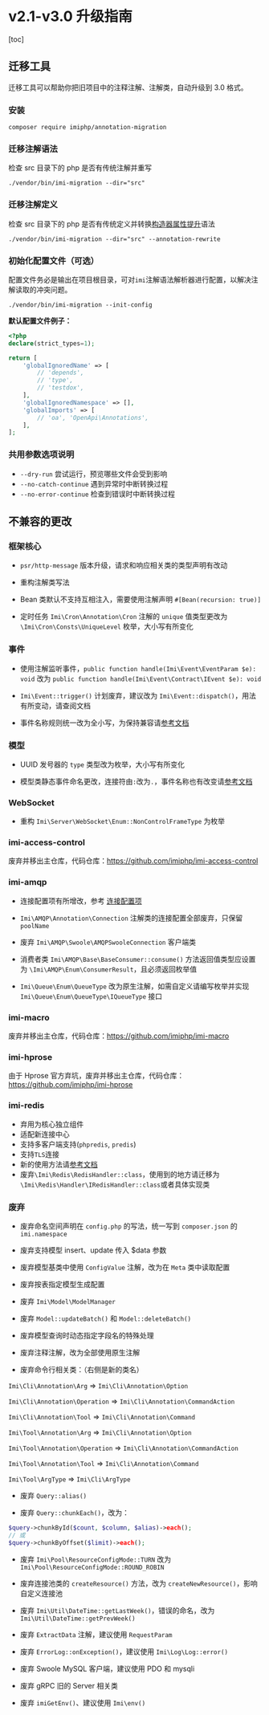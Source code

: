 # v2.1-v3.0 升级指南

[toc]

## 迁移工具

迁移工具可以帮助你把旧项目中的注释注解、注解类，自动升级到 3.0 格式。

### 安装

```shell
composer require imiphp/annotation-migration
```

### 迁移注解语法

检查 src 目录下的 php 是否有传统注解并重写

```shell
./vendor/bin/imi-migration --dir="src"
```

### 迁移注解定义

检查 src 目录下的 php 是否有传统定义并转换[构造器属性提升](https://www.php.net/manual/zh/language.oop5.decon.php#language.oop5.decon.constructor.promotion)语法

```shell
./vendor/bin/imi-migration --dir="src" --annotation-rewrite
```

### 初始化配置文件（可选）

配置文件务必是输出在项目根目录，可对`imi`注解语法解析器进行配置，以解决注解读取的冲突问题。

```shell
./vendor/bin/imi-migration --init-config
```

**默认配置文件例子：**

```php
<?php
declare(strict_types=1);

return [
    'globalIgnoredName' => [
        // 'depends',
        // 'type',
        // 'testdox',
    ],
    'globalIgnoredNamespace' => [],
    'globalImports' => [
        // 'oa', 'OpenApi\Annotations',
    ],
];
```

### 共用参数选项说明

- `--dry-run` 尝试运行，预览哪些文件会受到影响
- `--no-catch-continue` 遇到异常时中断转换过程
- `--no-error-continue` 检查到错误时中断转换过程

## 不兼容的更改

### 框架核心

- `psr/http-message` 版本升级，请求和响应相关类的类型声明有改动

- 重构注解类写法

- Bean 类默认不支持互相注入，需要使用注解声明 `#[Bean(recursion: true)]`

- 定时任务 `Imi\Cron\Annotation\Cron` 注解的 `unique` 值类型更改为 `\Imi\Cron\Consts\UniqueLevel` 枚举，大小写有所变化

### 事件

- 使用注解监听事件，`public function handle(Imi\Event\EventParam $e): void` 改为 `public function handle(Imi\Event\Contract\IEvent $e): void`

- `Imi\Event::trigger()` 计划废弃，建议改为 `Imi\Event::dispatch()`，用法有所变动，请查阅文档

- 事件名称规则统一改为全小写，为保持兼容请[参考文档](/v3.0/event/index.html#3.0%20兼容性)

### 模型

- UUID 发号器的 `type` 类型改为枚举，大小写有所变化

- 模型类静态事件命名更改，连接符由`:`改为`.`，事件名称也有改变请[参考文档](/v3.0/components/orm/RDModel/event.html)

### WebSocket

- 重构 `Imi\Server\WebSocket\Enum::NonControlFrameType` 为枚举

### imi-access-control

废弃并移出主仓库，代码仓库：<https://github.com/imiphp/imi-access-control>

### imi-amqp

- 连接配置项有所增改，参考 [连接配置项](https://doc.imiphp.com/v3.0/components/mq/amqp.html#%E8%BF%9E%E6%8E%A5%E9%85%8D%E7%BD%AE%E9%A1%B9)

- `Imi\AMQP\Annotation\Connection` 注解类的连接配置全部废弃，只保留 `poolName`

- 废弃 `Imi\AMQP\Swoole\AMQPSwooleConnection` 客户端类

- 消费者类 `Imi\AMQP\Base\BaseConsumer::consume()` 方法返回值类型应设置为 `\Imi\AMQP\Enum\ConsumerResult`，且必须返回枚举值

- `Imi\Queue\Enum\QueueType` 改为原生注解，如需自定义请编写枚举并实现 `Imi\Queue\Enum\QueueType\IQueueType` 接口

### imi-macro

废弃并移出主仓库，代码仓库：<https://github.com/imiphp/imi-macro>

### imi-hprose

由于 Hprose 官方弃坑，废弃并移出主仓库，代码仓库：<https://github.com/imiphp/imi-hprose>

### imi-redis

- 弃用为核心独立组件
- 适配新连接中心
- 支持多客户端支持(`phpredis`, `predis`)
- 支持`TLS`连接
- 新的使用方法请[参考文档](/v3.0/components/redis/index.html)
- 废弃`\Imi\Redis\RedisHandler::class`，使用到的地方请迁移为`\Imi\Redis\Handler\IRedisHandler::class`或者具体实现类

### 废弃

- 废弃命名空间声明在 `config.php` 的写法，统一写到 `composer.json` 的 `imi.namespace`

- 废弃支持模型 insert、update 传入 $data 参数

- 废弃模型基类中使用 `ConfigValue` 注解，改为在 `Meta` 类中读取配置

- 废弃按表指定模型生成配置

- 废弃 `Imi\Model\ModelManager`

- 废弃 `Model::updateBatch()` 和 `Model::deleteBatch()`

- 废弃模型查询时动态指定字段名的特殊处理

- 废弃注释注解，改为全部使用原生注解

- 废弃命令行相关类：（右侧是新的类名）

`Imi\Cli\Annotation\Arg` => `Imi\Cli\Annotation\Option`

`Imi\Cli\Annotation\Operation` => `Imi\Cli\Annotation\CommandAction`

`Imi\Cli\Annotation\Tool` => `Imi\Cli\Annotation\Command`

`Imi\Tool\Annotation\Arg` => `Imi\Cli\Annotation\Option`

`Imi\Tool\Annotation\Operation` => `Imi\Cli\Annotation\CommandAction`

`Imi\Tool\Annotation\Tool` => `Imi\Cli\Annotation\Command`

`Imi\Tool\ArgType` => `Imi\Cli\ArgType`

- 废弃 `Query::alias()`

- 废弃 `Query::chunkEach()`，改为：

```php
$query->chunkById($count, $column, $alias)->each();
// 或
$query->chunkByOffset($limit)->each();
```

- 废弃 `Imi\Pool\ResourceConfigMode::TURN` 改为 `Imi\Pool\ResourceConfigMode::ROUND_ROBIN`

- 废弃连接池类的 `createResource()` 方法，改为 `createNewResource()`，影响自定义连接池

- 废弃 `Imi\Util\DateTime::getLastWeek()`，错误的命名，改为 `Imi\Util\DateTime::getPrevWeek()`

- 废弃 `ExtractData` 注解，建议使用 `RequestParam`

- 废弃 `ErrorLog::onException()`，建议使用 `Imi\Log\Log::error()`

- 废弃 Swoole MySQL 客户端，建议使用 PDO 和 mysqli

- 废弃 gRPC 旧的 Server 相关类

- 废弃 `imiGetEnv()`、建议使用 `Imi\env()`
